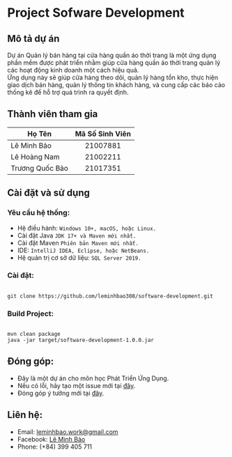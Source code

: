 # Project Sofware Development

## Mô tả dự án

Dự án Quản lý bán hàng tại cửa hàng quần áo thời trang là một ứng dụng phần mềm được phát triển nhằm giúp cửa hàng quần
áo thời trang quản lý các hoạt động kinh doanh một cách hiệu quả. <br> Ứng dụng này sẽ giúp cửa hàng theo dõi, quản lý hàng
tồn kho, thực hiện giao dịch bán hàng, quản lý thông tin khách hàng, và cung cấp các báo cáo thống kê để hỗ trợ quá
trình ra quyết định.

## Thành viên tham gia

| **Họ Tên**      | **Mã Số Sinh Viên** |
|-----------------|:-------------------:|
| Lê Minh Bảo     |      21007881       |
| Lê Hoàng Nam    |      21002211       |
| Trương Quốc Bảo |      21017351       |

## Cài đặt và sử dụng

### Yêu cầu hệ thống:

- Hệ điều hành: `Windows 10+, macOS, hoặc Linux.`
- Cài đặt Java `JDK 17+ và Maven mới nhất.`
- Cài đặt Maven `Phiên bản Maven mới nhất.`
- IDE: `IntelliJ IDEA, Eclipse, hoặc NetBeans.`
- Hệ quản trị cơ sở dữ liệu: `SQL Server 2019.`

### Cài đặt:

```shell

git clone https://github.com/leminhbao308/software-development.git

```

### Build Project:

```shell

mvn clean package
java -jar target/software-development-1.0.0.jar

```

## Đóng góp:
- Đây là một dự án cho môn học Phát Triển Ứng Dụng. <br>
- Nếu có lỗi, hãy tạo một issue mới tại [đây](https://github.com/leminhbao308/software-development/issues). <br>
- Đóng góp ý tưởng mới tại [đây](https://github.com/leminhbao308/software-development/issues).

## Liên hệ:
- Email: <a>leminhbao.work@gmail.com</a>
- Facebook: [Lê Minh Bảo](https://www.facebook.com/lmbao.Broseidon308/)
- Phone: (+84) 399 405 711
